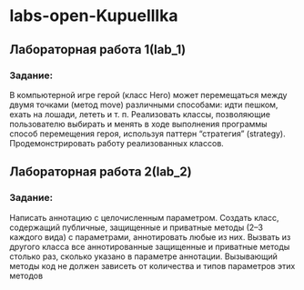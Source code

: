 # labs-open-Kupuelllka
## Лабораторная работа 1(lab_1)
### Задание:
В компьютерной игре герой (класс Hero) может перемещаться между
двумя точками (метод move) различными способами: идти пешком,
ехать на лошади, лететь и т. п. Реализовать классы, позволяющие
пользователю выбирать и менять в ходе выполнения программы способ
перемещения героя, используя паттерн “стратегия” (strategy).
Продемонстрировать работу реализованных классов. 
## Лабораторная работа 2(lab_2)
### Задание:
Написать аннотацию с целочисленным параметром. Создать класс,
содержащий публичные, защищенные и приватные методы (2–3
каждого вида) с параметрами, аннотировать любые из них. Вызвать из
другого класса все аннотированные защищенные и приватные методы
столько раз, сколько указано в параметре аннотации. Вызывающий
методы код не должен зависеть от количества и типов параметров этих
методов